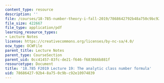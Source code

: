 ```yaml
---
content_type: resource
description: ''
file: /courses/18-785-number-theory-i-fall-2019/7868642792b48a750c9bc92e10974839_MIT18_785F19_lec19.pdf
file_size: 422667
file_type: application/pdf
learning_resource_types:
- Lecture Notes
license: https://creativecommons.org/licenses/by-nc-sa/4.0/
ocw_type: OCWFile
parent_title: Lecture Notes
parent_type: CourseSection
parent_uid: 0cc41457-83fc-de21-f646-f683066b881f
resourcetype: Document
title: '18.785 F2019 Lecture 19: The analytic class number formula'
uid: 78686427-92b4-8a75-0c9b-c92e10974839
---
```

